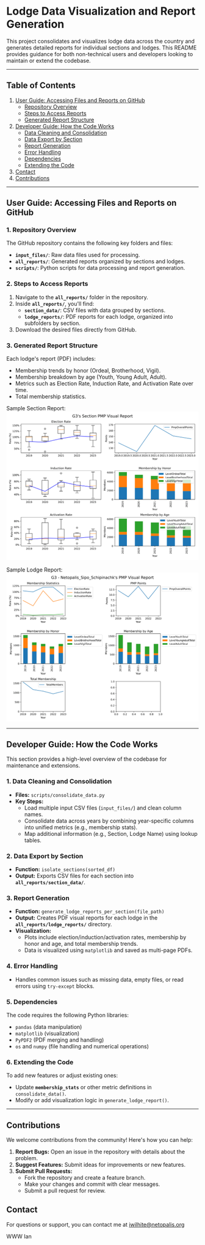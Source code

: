 # Lodge Data Visualization and Report Generation

This project consolidates and visualizes lodge data across the country and generates detailed reports for individual sections and lodges. This README provides guidance for both non-technical users and developers looking to maintain or extend the codebase.

---

## Table of Contents
1. [User Guide: Accessing Files and Reports on GitHub](#user-guide-accessing-files-and-reports-on-github)
   - [Repository Overview](#1-repository-overview)
   - [Steps to Access Reports](#2-steps-to-access-reports)
   - [Generated Report Structure](#3-generated-report-structure)
2. [Developer Guide: How the Code Works](#developer-guide-how-the-code-works)
   - [Data Cleaning and Consolidation](#1-data-cleaning-and-consolidation)
   - [Data Export by Section](#2-data-export-by-section)
   - [Report Generation](#3-report-generation)
   - [Error Handling](#4-error-handling)
   - [Dependencies](#5-dependencies)
   - [Extending the Code](#6-extending-the-code)
3. [Contact](#contact)
4. [Contributions](#contributions)

---

## User Guide: Accessing Files and Reports on GitHub

### 1. Repository Overview
The GitHub repository contains the following key folders and files:
- **`input_files/`**: Raw data files used for processing.
- **`all_reports/`**: Generated reports organized by sections and lodges.
- **`scripts/`**: Python scripts for data processing and report generation.

### 2. Steps to Access Reports
1. Navigate to the **`all_reports/`** folder in the repository.
2. Inside **`all_reports/`**, you'll find:
   - **`section_data/`**: CSV files with data grouped by sections.
   - **`lodge_reports/`**: PDF reports for each lodge, organized into subfolders by section.
3. Download the desired files directly from GitHub.

### 3. Generated Report Structure
Each lodge's report (PDF) includes:
- Membership trends by honor (Ordeal, Brotherhood, Vigil).
- Membership breakdown by age (Youth, Young Adult, Adult).
- Metrics such as Election Rate, Induction Rate, and Activation Rate over time.
- Total membership statistics.

Sample Section Report:
![View the Project Documentation](resources/G3_Visual_Report-1.png)

Sample Lodge Report:
![View the Project Documentation](resources/Netopalis%20Sipo%20Schipinachk_Visual_Report-1.png)


---

## Developer Guide: How the Code Works

This section provides a high-level overview of the codebase for maintenance and extensions.

### 1. **Data Cleaning and Consolidation**
- **Files:** `scripts/consolidate_data.py`
- **Key Steps:**
  - Load multiple input CSV files (`input_files/`) and clean column names.
  - Consolidate data across years by combining year-specific columns into unified metrics (e.g., membership stats).
  - Map additional information (e.g., Section, Lodge Name) using lookup tables.

### 2. **Data Export by Section**
- **Function:** `isolate_sections(sorted_df)`
- **Output:** Exports CSV files for each section into **`all_reports/section_data/`**.

### 3. **Report Generation**
- **Function:** `generate_lodge_reports_per_section(file_path)`
- **Output:** Creates PDF visual reports for each lodge in the **`all_reports/lodge_reports/`** directory.
- **Visualization:** 
  - Plots include election/induction/activation rates, membership by honor and age, and total membership trends.
  - Data is visualized using `matplotlib` and saved as multi-page PDFs.

### 4. **Error Handling**
- Handles common issues such as missing data, empty files, or read errors using `try-except` blocks.

### 5. **Dependencies**
The code requires the following Python libraries:
- `pandas` (data manipulation)
- `matplotlib` (visualization)
- `PyPDF2` (PDF merging and handling)
- `os` and `numpy` (file handling and numerical operations)

### 6. **Extending the Code**
To add new features or adjust existing ones:
- Update **`membership_stats`** or other metric definitions in `consolidate_data()`.
- Modify or add visualization logic in `generate_lodge_report()`.

---

## Contributions
We welcome contributions from the community! Here's how you can help:
1. **Report Bugs:** Open an issue in the repository with details about the problem.
2. **Suggest Features:** Submit ideas for improvements or new features.
3. **Submit Pull Requests:** 
   - Fork the repository and create a feature branch.
   - Make your changes and commit with clear messages.
   - Submit a pull request for review.

## Contact
For questions or support, you can contact me at iwilhite@netopalis.org 

WWW
Ian
